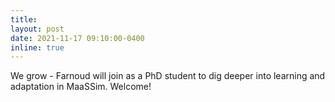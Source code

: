 ```yaml
---
title:
layout: post
date: 2021-11-17 09:10:00-0400
inline: true
---
```


We grow - Farnoud will join as a PhD student to dig deeper into learning and adaptation in MaaSSim. Welcome!
